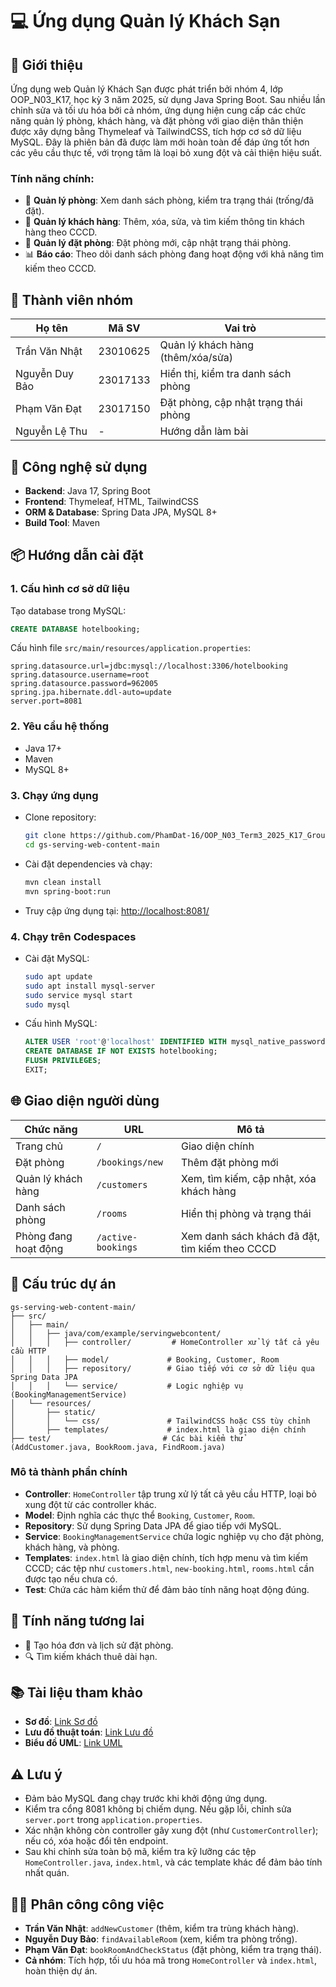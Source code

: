 # 💻 Ứng dụng Quản lý Khách Sạn

## 📖 Giới thiệu
Ứng dụng web Quản lý Khách Sạn được phát triển bởi nhóm 4, lớp OOP_N03_K17, học kỳ 3 năm 2025, sử dụng Java Spring Boot. Sau nhiều lần chỉnh sửa và tối ưu hóa bởi cả nhóm, ứng dụng hiện cung cấp các chức năng quản lý phòng, khách hàng, và đặt phòng với giao diện thân thiện được xây dựng bằng Thymeleaf và TailwindCSS, tích hợp cơ sở dữ liệu MySQL. Đây là phiên bản đã được làm mới hoàn toàn để đáp ứng tốt hơn các yêu cầu thực tế, với trọng tâm là loại bỏ xung đột và cải thiện hiệu suất.

### Tính năng chính:
- 🏨 **Quản lý phòng**: Xem danh sách phòng, kiểm tra trạng thái (trống/đã đặt).
- 👤 **Quản lý khách hàng**: Thêm, xóa, sửa, và tìm kiếm thông tin khách hàng theo CCCD.
- 📅 **Quản lý đặt phòng**: Đặt phòng mới, cập nhật trạng thái phòng.
- 📊 **Báo cáo**: Theo dõi danh sách phòng đang hoạt động với khả năng tìm kiếm theo CCCD.

## 👥 Thành viên nhóm
| Họ tên          | Mã SV    | Vai trò                          |
|-----------------|----------|----------------------------------|
| Trần Văn Nhật   | 23010625 | Quản lý khách hàng (thêm/xóa/sửa) |
| Nguyễn Duy Bảo  | 23017133 | Hiển thị, kiểm tra danh sách phòng |
| Phạm Văn Đạt    | 23017150 | Đặt phòng, cập nhật trạng thái phòng |
| Nguyễn Lệ Thu   | -        | Hướng dẫn làm bài                |

## 🚀 Công nghệ sử dụng
- **Backend**: Java 17, Spring Boot
- **Frontend**: Thymeleaf, HTML, TailwindCSS
- **ORM & Database**: Spring Data JPA, MySQL 8+
- **Build Tool**: Maven

## 📦 Hướng dẫn cài đặt

### 1. Cấu hình cơ sở dữ liệu
Tạo database trong MySQL:
```sql
CREATE DATABASE hotelbooking;
```

Cấu hình file `src/main/resources/application.properties`:
```
spring.datasource.url=jdbc:mysql://localhost:3306/hotelbooking
spring.datasource.username=root
spring.datasource.password=962005
spring.jpa.hibernate.ddl-auto=update
server.port=8081
```

### 2. Yêu cầu hệ thống
- Java 17+
- Maven
- MySQL 8+

### 3. Chạy ứng dụng
- Clone repository:
  ```bash
  git clone https://github.com/PhamDat-16/OOP_N03_Term3_2025_K17_Group4.git
  cd gs-serving-web-content-main
  ```
- Cài đặt dependencies và chạy:
  ```bash
  mvn clean install
  mvn spring-boot:run
  ```
- Truy cập ứng dụng tại: [http://localhost:8081/](http://localhost:8081/)

### 4. Chạy trên Codespaces
- Cài đặt MySQL:
  ```bash
  sudo apt update
  sudo apt install mysql-server
  sudo service mysql start
  sudo mysql
  ```
- Cấu hình MySQL:
  ```sql
  ALTER USER 'root'@'localhost' IDENTIFIED WITH mysql_native_password BY '962005';
  CREATE DATABASE IF NOT EXISTS hotelbooking;
  FLUSH PRIVILEGES;
  EXIT;
  ```

## 🌐 Giao diện người dùng
| Chức năng                | URL                | Mô tả                              |
|--------------------------|---------------------|------------------------------------|
| Trang chủ                | `/`                | Giao diện chính                    |
| Đặt phòng                | `/bookings/new`    | Thêm đặt phòng mới                 |
| Quản lý khách hàng       | `/customers`       | Xem, tìm kiếm, cập nhật, xóa khách hàng |
| Danh sách phòng          | `/rooms`           | Hiển thị phòng và trạng thái       |
| Phòng đang hoạt động     | `/active-bookings` | Xem danh sách khách đã đặt, tìm kiếm theo CCCD |

## 🧱 Cấu trúc dự án
```
gs-serving-web-content-main/
├── src/
│   ├── main/
│   │   ├── java/com/example/servingwebcontent/
│   │   │   ├── controller/         # HomeController xử lý tất cả yêu cầu HTTP
│   │   │   ├── model/             # Booking, Customer, Room
│   │   │   ├── repository/        # Giao tiếp với cơ sở dữ liệu qua Spring Data JPA
│   │   │   └── service/           # Logic nghiệp vụ (BookingManagementService)
│   └── resources/
│       ├── static/
│       │   └── css/               # TailwindCSS hoặc CSS tùy chỉnh
│       ├── templates/             # index.html là giao diện chính
├── test/                         # Các bài kiểm thử (AddCustomer.java, BookRoom.java, FindRoom.java)
```

### Mô tả thành phần chính
- **Controller**: `HomeController` tập trung xử lý tất cả yêu cầu HTTP, loại bỏ xung đột từ các controller khác.
- **Model**: Định nghĩa các thực thể `Booking`, `Customer`, `Room`.
- **Repository**: Sử dụng Spring Data JPA để giao tiếp với MySQL.
- **Service**: `BookingManagementService` chứa logic nghiệp vụ cho đặt phòng, khách hàng, và phòng.
- **Templates**: `index.html` là giao diện chính, tích hợp menu và tìm kiếm CCCD; các tệp như `customers.html`, `new-booking.html`, `rooms.html` cần được tạo nếu chưa có.
- **Test**: Chứa các hàm kiểm thử để đảm bảo tính năng hoạt động đúng.

## 📌 Tính năng tương lai
- 🧾 Tạo hóa đơn và lịch sử đặt phòng.
- 🔍 Tìm kiếm khách thuê dài hạn.

## 📚 Tài liệu tham khảo
- **Sơ đồ**: [Link Sơ đồ](https://github-production-user-asset-6210df.s3.amazonaws.com/208896553/446329549-32a6823a-1911-4461-b014-6c90dadbf1f8.jpg?X-Amz-Algorithm=AWS4-HMAC-SHA256&X-Amz-Credential=AKIAVCODYLSA53PQK4ZA%2F20250628%2Fus-east-1%2Fs3%2Faws4_request&X-Amz-Date=20250628T184250Z&X-Amz-Expires=300&X-Amz-Signature=35398fe21ff1c71d3f57409d3d1b6998d2733db2fec3e72398542d0800d6f96a&X-Amz-SignedHeaders=host)
- **Lưu đồ thuật toán**: [Link Lưu đồ](https://drive.google.com/file/d/1-YztSr3uTtsqaNtzF-dGCkJwRVqrML_D/view)
- **Biểu đồ UML**: [Link UML](https://drive.google.com/file/d/19ZqBlTzRiTUdUylslvrwirQt8ozASohF/view)

## ⚠️ Lưu ý
- Đảm bảo MySQL đang chạy trước khi khởi động ứng dụng.
- Kiểm tra cổng 8081 không bị chiếm dụng. Nếu gặp lỗi, chỉnh sửa `server.port` trong `application.properties`.
- Xác nhận không còn controller gây xung đột (như `CustomerController`); nếu có, xóa hoặc đổi tên endpoint.
- Sau khi chỉnh sửa toàn bộ mã, kiểm tra kỹ lưỡng các tệp `HomeController.java`, `index.html`, và các template khác để đảm bảo tính nhất quán.

## 👨‍💼 Phân công công việc
- **Trần Văn Nhật**: `addNewCustomer` (thêm, kiểm tra trùng khách hàng).
- **Nguyễn Duy Bảo**: `findAvailableRoom` (xem, kiểm tra phòng trống).
- **Phạm Văn Đạt**: `bookRoomAndCheckStatus` (đặt phòng, kiểm tra trạng thái).
- **Cả nhóm**: Tích hợp, tối ưu hóa mã trong `HomeController` và `index.html`, hoàn thiện dự án.


